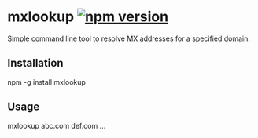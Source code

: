 mxlookup [![npm version](https://badge.fury.io/js/mxlookup.svg)](http://badge.fury.io/js/mxlookup)
========



Simple command line tool to resolve MX addresses for a specified domain. 

## Installation 

npm -g install mxlookup

## Usage 

mxlookup abc.com def.com ...


